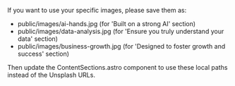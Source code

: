 If you want to use your specific images, please save them as:
- public/images/ai-hands.jpg (for 'Built on a strong AI' section)
- public/images/data-analysis.jpg (for 'Ensure you truly understand your data' section)  
- public/images/business-growth.jpg (for 'Designed to foster growth and success' section)

Then update the ContentSections.astro component to use these local paths instead of the Unsplash URLs.
